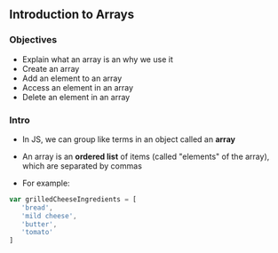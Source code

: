 ## Introduction to Arrays

### Objectives

* Explain what an array is an why we use it 
* Create an array
* Add an element to an array
* Access an element in an array
* Delete an element in an array

### Intro

* In JS, we can group like terms in an object called an **array**
* An array is an **ordered list** of items (called "elements" of the array), which are separated by commas

* For example:

```js
var grilledCheeseIngredients = [
   'bread',
   'mild cheese',
   'butter',
   'tomato'
]
```


